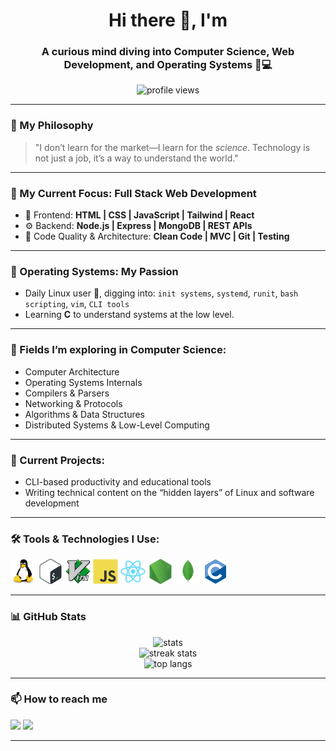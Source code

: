 <h1 align="center">Hi there 👋, I'm <!-- Your Name --> </h1>
<h3 align="center">A curious mind diving into Computer Science, Web Development, and Operating Systems 🧠💻</h3>

<p align="center">
  <img src="https://komarev.com/ghpvc/?username=<!-- your github username -->&label=Profile%20views&color=0e75b6&style=flat" alt="profile views" />
</p>

---

### 🧭 My Philosophy
> "I don’t learn for the market—I learn for the *science*. Technology is not just a job, it’s a way to understand the world."

---

### 💼 My Current Focus: Full Stack Web Development
- 🧱 Frontend: **HTML | CSS | JavaScript | Tailwind | React**
- ⚙️ Backend: **Node.js | Express | MongoDB | REST APIs**
- 🧩 Code Quality & Architecture: **Clean Code | MVC | Git | Testing**

---

### 🧰 Operating Systems: My Passion
- Daily Linux user 🐧, digging into:
  `init systems`, `systemd`, `runit`, `bash scripting`, `vim`, `CLI tools`
- Learning **C** to understand systems at the low level.

---

### 🧠 Fields I’m exploring in Computer Science:
- Computer Architecture
- Operating Systems Internals
- Compilers & Parsers
- Networking & Protocols
- Algorithms & Data Structures
- Distributed Systems & Low-Level Computing

---

### 🚀 Current Projects:
- CLI-based productivity and educational tools
- Writing technical content on the “hidden layers” of Linux and software development

---

### 🛠️ Tools & Technologies I Use:
<p align="left">
  <img src="https://raw.githubusercontent.com/devicons/devicon/master/icons/linux/linux-original.svg" alt="linux" width="40" height="40"/>
  <img src="https://raw.githubusercontent.com/devicons/devicon/master/icons/bash/bash-original.svg" alt="bash" width="40" height="40"/>
  <img src="https://raw.githubusercontent.com/devicons/devicon/master/icons/vim/vim-original.svg" alt="vim" width="40" height="40"/>
  <img src="https://raw.githubusercontent.com/devicons/devicon/master/icons/javascript/javascript-original.svg" alt="js" width="40" height="40"/>
  <img src="https://raw.githubusercontent.com/devicons/devicon/master/icons/react/react-original.svg" alt="react" width="40" height="40"/>
  <img src="https://raw.githubusercontent.com/devicons/devicon/master/icons/nodejs/nodejs-original.svg" alt="node" width="40" height="40"/>
  <img src="https://raw.githubusercontent.com/devicons/devicon/master/icons/mongodb/mongodb-original.svg" alt="mongodb" width="40" height="40"/>
  <img src="https://raw.githubusercontent.com/devicons/devicon/master/icons/c/c-original.svg" alt="c" width="40" height="40"/>
</p>

---

### 📊 GitHub Stats
<p align="center">
  <img src="https://github-readme-stats.vercel.app/api?username=<!-- your github username -->&show_icons=true&theme=radical" alt="stats"/>
  <br/>
  <img src="https://github-readme-streak-stats.herokuapp.com/?user=<!-- your github username -->&theme=radical" alt="streak stats"/>
  <br/>
  <img src="https://github-readme-stats.vercel.app/api/top-langs/?username=<!-- your github username -->&layout=compact&theme=radical" alt="top langs"/>
</p>

---

### 📫 How to reach me
<p>
  <a href="mailto:<!-- your email -->"><img src="https://img.shields.io/badge/-Email-red?style=flat-square&logo=gmail&logoColor=white"/></a>
  <a href="https://linkedin.com/in/<!-- your linkedin -->"><img src="https://img.shields.io/badge/-LinkedIn-blue?style=flat-square&logo=linkedin&logoColor=white"/></a>
  <!-- Add other links if you have (Twitter, blog, etc.) -->
</p>

---

<!-- Optional: Snake GitHub Contribution Graph -->
<!-- ![snake gif](https://github.com/YOUR_USERNAME/YOUR_USERNAME/blob/output/github-contribution-grid-snake.svg) -->
